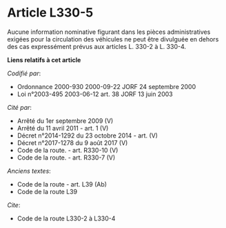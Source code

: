 # Article L330-5

Aucune information nominative figurant dans les pièces administratives exigées pour la circulation des véhicules ne peut être
divulguée en dehors des cas expressément prévus aux articles L. 330-2 à L. 330-4.

**Liens relatifs à cet article**

_Codifié par_:

  - Ordonnance 2000-930 2000-09-22 JORF 24 septembre 2000
  - Loi n°2003-495 2003-06-12 art. 38 JORF 13 juin 2003

_Cité par_:

  - Arrêté du 1er septembre 2009 (V)
  - Arrêté du 11 avril 2011 - art. 1 (V)
  - Décret n°2014-1292 du 23 octobre 2014 - art. (V)
  - Décret n°2017-1278 du 9 août 2017 (V)
  - Code de la route. - art. R330-10 (V)
  - Code de la route. - art. R330-7 (V)

_Anciens textes_:

  - Code de la route - art. L39 (Ab)
  - Code de la route L39

_Cite_:

  - Code de la route L330-2 à L330-4
